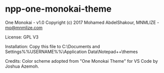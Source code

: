 # npp-one-monokai-theme

One Monokai - v1.0
Copyright (c) 2017 Mohamed AbdelShakour, MNMLIZE - mo@mnmlize.com

License: GPL V3

Installation:
    Copy this file to C:\Documents and Settings\%%USERNAME%%\Application Data\Notepad++\themes


Credits:
   Color scheme adopted from "One Monokai Theme" for VS Code by Joshua Azemoh.
